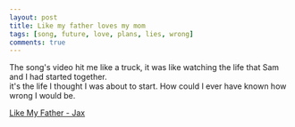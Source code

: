 ```yaml
---
layout: post
title: Like my father loves my mom
tags: [song, future, love, plans, lies, wrong]
comments: true
---
```

The song's video hit me like a truck, it was like watching the life that Sam and I had started together.   
it's the life I thought I was about to start. How could I ever have known how wrong I would be.   

<a href="https://youtu.be/D5InbVuOkkI/" target="_blank">Like My Father - Jax</a>